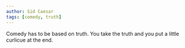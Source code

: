 ```yaml
---
author: Sid Caesar
tags: [comedy, truth]
---
```

Comedy has to be based on truth. You take the truth and you put a little curlicue at the end.